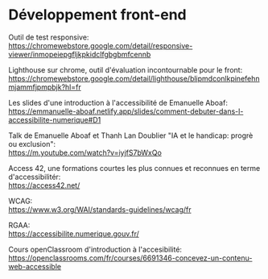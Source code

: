 # Développement front-end

Outil de test responsive: \
https://chromewebstore.google.com/detail/responsive-viewer/inmopeiepgfljkpkidclfgbgbmfcennb

Lighthouse sur chrome, outil d'évaluation incontournable pour le front: \
https://chromewebstore.google.com/detail/lighthouse/blipmdconlkpinefehnmjammfjpmpbjk?hl=fr

Les slides d'une introduction à l'accessibilité de Emanuelle Aboaf: \
https://emmanuelle-aboaf.netlify.app/slides/comment-debuter-dans-l-accessibilite-numerique#D1

Talk de Emanuelle Aboaf et Thanh Lan Doublier "IA et le handicap: progrè ou exclusion": \
https://m.youtube.com/watch?v=iyjfS7bWxQo

Access 42, une formations courtes les plus connues et reconnues en terme d'accessibilitér: \
https://access42.net/

WCAG: \
https://www.w3.org/WAI/standards-guidelines/wcag/fr

RGAA: \
https://accessibilite.numerique.gouv.fr/

Cours openClassroom d'introduction à l'accesibilité: \
https://openclassrooms.com/fr/courses/6691346-concevez-un-contenu-web-accessible